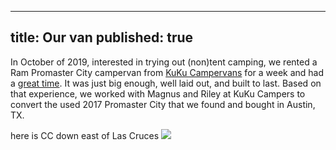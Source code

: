 ----
title: Our van
published: true
---


In October of 2019, interested in trying out (non)tent camping, we
rented a Ram Promaster City campervan from [KuKu Campervans](https://www.kukucampers.com/cars/category-ab/)
for a week and had a [great time](https://petermullarkey.github.io/chaco-and-mesaverde). It was just big
enough, well laid out, and built to
last. Based on that experience, we
worked with Magnus and Riley at KuKu Campers to convert the used 2017
Promaster City that we found and bought in Austin, TX.

here is CC down east of Las Cruces
![](https:/assets/campervanning/CC-2021-March-LasCruces.jpg)

